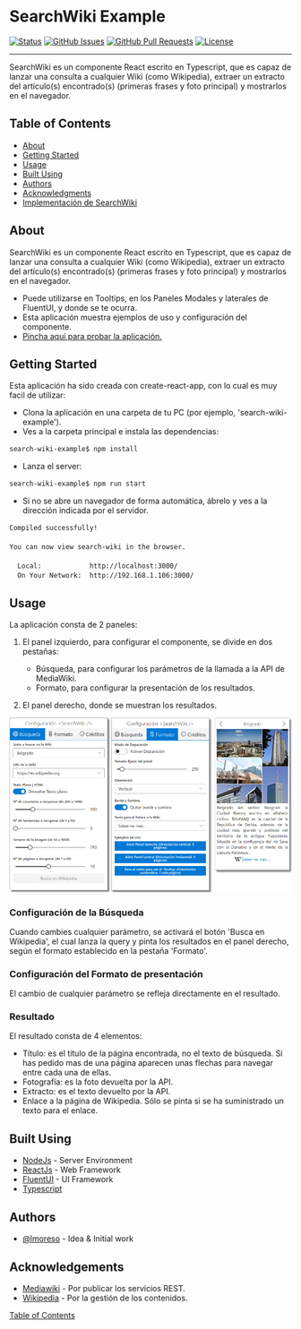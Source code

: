 
# SearchWiki Example

[![Status](https://img.shields.io/badge/status-active-success.svg)](https://github.com/lmoreso/search-wiki)
[![GitHub Issues](https://img.shields.io/github/issues/lmoreso/search-wiki.svg)](https://github.com/lmoreso/search-wiki/issues)
[![GitHub Pull Requests](https://img.shields.io/github/issues-pr/lmoreso/search-wiki.svg)](https://github.com/lmoreso/search-wiki/pulls)
[![License](https://img.shields.io/badge/license-MIT-blue.svg)](/LICENSE)

---

SearchWiki es un componente React escrito en Typescript, que es capaz de lanzar una consulta a cualquier Wiki (como Wikipedia), extraer un extracto del artículo(s) encontrado(s) (primeras frases y foto principal) y mostrarlos en el navegador.

## Table of Contents

- [About](#about)
- [Getting Started](#getting-started)
- [Usage](#usage)
- [Built Using](#built-using)
- [Authors](#authors)
- [Acknowledgments](#acknowledgements)
- [Implementación de SearchWiki](./src/package/search-wiki/README.md)

## About

SearchWiki es un componente React escrito en Typescript, que es capaz de lanzar una consulta a cualquier Wiki (como Wikipedia), extraer un extracto del artículo(s) encontrado(s) (primeras frases y foto principal) y mostrarlos en el navegador.

- Puede utilizarse en Tooltips, en los Paneles Modales y laterales de FluentUI, y donde se te ocurra.
- Esta aplicación muestra ejemplos de uso y configuración del componente.
- [Pincha aquí para probar la aplicación.](https://lmoreso.neocities.org/search-wiki-example/index.html)

## Getting Started

Esta aplicación ha sido creada con create-react-app, con lo cual es muy facil de utilizar:

- Clona la aplicación en una carpeta de tu PC (por ejemplo, 'search-wiki-example').
- Ves a la carpeta principal e instala las dependencias:

```bash
search-wiki-example$ npm install
```

- Lanza el server:

```bash
search-wiki-example$ npm run start
```

- Si no se abre un navegador de forma automática, ábrelo y ves a la dirección indicada por el servidor.

```bash
Compiled successfully!

You can now view search-wiki in the browser.

  Local:            http://localhost:3000/
  On Your Network:  http://192.168.1.106:3000/
  ```

## Usage

La aplicación consta de 2 paneles:

1. El panel izquierdo, para configurar el componente, se divide en dos pestañas:

    - Búsqueda, para configurar los parámetros de la llamada a la API de MediaWiki.
    - Formato, para configurar la presentación de los resultados.

2. El panel derecho, donde se muestran los resultados.

![Pantallazo](./search-wiki-example-capture.png)

### Configuración de la Búsqueda

Cuando cambies cualquier parámetro, se activará el botón 'Busca en Wikipedia', el cual lanza la query y pinta los resultados en el panel derecho, según el formato establecido en la pestaña 'Formato'.

### Configuración del Formato de presentación

El cambio de cualquier parámetro se refleja directamente en el resultado.

### Resultado

El resultado consta de 4 elementos:

- Título: es el título de la página encontrada, no el texto de búsqueda. Si has pedido mas de una página aparecen unas flechas para navegar entre cada una de ellas.
- Fotografía: es la foto devuelta por la API.
- Extracto: es el texto devuelto por la API.
- Enlace a la página de Wikipedia. Sólo se pinta si se ha suministrado un texto para el enlace.

## Built Using

- [NodeJs](https://nodejs.org/en/) - Server Environment
- [ReactJs](https://reactjs.org/) - Web Framework
- [FluentUI](https://developer.microsoft.com/en-us/fluentui#/controls/web/) - UI Framework
- [Typescript](https://www.typescriptlang.org/docs/)

## Authors

- [@lmoreso](https://github.com/lmoreso) - Idea & Initial work

<!-- See also the list of [contributors](https://github.com/lmoreso/search-wiki/contributors) who participated in this project. -->

## Acknowledgements

- [Mediawiki](https://www.mediawiki.org/wiki/MediaWiki) - Por publicar los servicios REST.
- [Wikipedia](https://wikimediafoundation.org/) - Por la gestión de los contenidos.

[Table of Contents](#table-of-contents)
